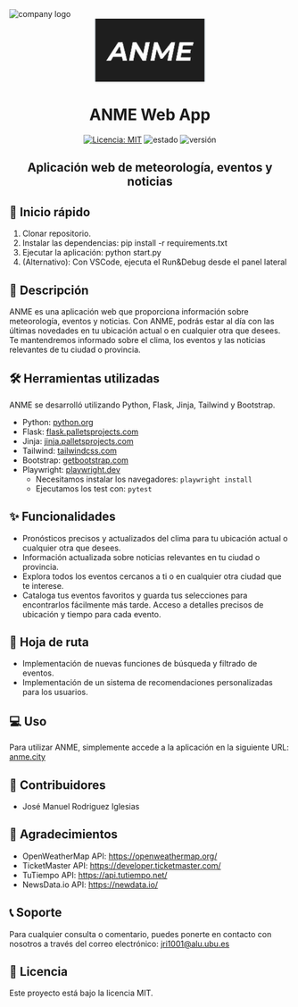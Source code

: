 <img src="https://upload.wikimedia.org/wikipedia/commons/c/c3/Python-logo-notext.svg" alt="company logo" width="55"/>

<div align="center">

<img src="./src/static/img/logo.png" alt="project logo" width="200"/>

# ANME Web App

[![Licencia: MIT](https://img.shields.io/badge/Licencia-MIT-green.svg)](https://opensource.org/licenses/MIT)
![estado](https://img.shields.io/badge/estado-completado-%E2%9C%96%EF%B8%8F-green)
![versión](https://img.shields.io/badge/versi%C3%B3n-0.5-rojo)

## Aplicación web de meteorología, eventos y noticias

</div>

## 🚀 Inicio rápido

1. Clonar repositorio.
2. Instalar las dependencias: pip install -r requirements.txt
3. Ejecutar la aplicación: python start.py
4. (Alternativo): Con VSCode, ejecuta el Run&Debug desde el panel lateral

## 📖 Descripción

ANME es una aplicación web que proporciona información sobre meteorología, eventos y noticias. Con ANME, podrás estar al día con las últimas novedades en tu ubicación actual o en cualquier otra que desees. Te mantendremos informado sobre el clima, los eventos y las noticias relevantes de tu ciudad o provincia.

## 🛠️ Herramientas utilizadas

ANME se desarrolló utilizando Python, Flask, Jinja, Tailwind y Bootstrap.

* Python: [python.org](https://www.python.org)
* Flask: [flask.palletsprojects.com](https://flask.palletsprojects.com)
* Jinja: [jinja.palletsprojects.com](https://jinja.palletsprojects.com)
* Tailwind: [tailwindcss.com](https://tailwindcss.com)
* Bootstrap: [getbootstrap.com](https://getbootstrap.com)
* Playwright: [playwright.dev](https://playwright.dev)
  * Necesitamos instalar los navegadores: `playwright install`
  * Ejecutamos los test con: `pytest`

## ✨ Funcionalidades

* Pronósticos precisos y actualizados del clima para tu ubicación actual o cualquier otra que desees.
* Información actualizada sobre noticias relevantes en tu ciudad o provincia.
* Explora todos los eventos cercanos a ti o en cualquier otra ciudad que te interese.
* Cataloga tus eventos favoritos y guarda tus selecciones para encontrarlos fácilmente más tarde.
Acceso a detalles precisos de ubicación y tiempo para cada evento.

## 🚧 Hoja de ruta

* Implementación de nuevas funciones de búsqueda y filtrado de eventos.
* Implementación de un sistema de recomendaciones personalizadas para los usuarios.

## 💻 Uso

Para utilizar ANME, simplemente accede a la aplicación en la siguiente URL: [anme.city](https://anme.city)

## 🤝 Contribuidores

* José Manuel Rodriguez Iglesias

## 🙏 Agradecimientos

* OpenWeatherMap API: <https://openweathermap.org/>
* TicketMaster API: <https://developer.ticketmaster.com/>
* TuTiempo API: <https://api.tutiempo.net/>
* NewsData.io API: <https://newdata.io/>

## 📞 Soporte

Para cualquier consulta o comentario, puedes ponerte en contacto con nosotros a través del correo electrónico: [jri1001@alu.ubu.es](https://jri1001@alu.ubu.es)

## 📄 Licencia

Este proyecto está bajo la licencia MIT.
